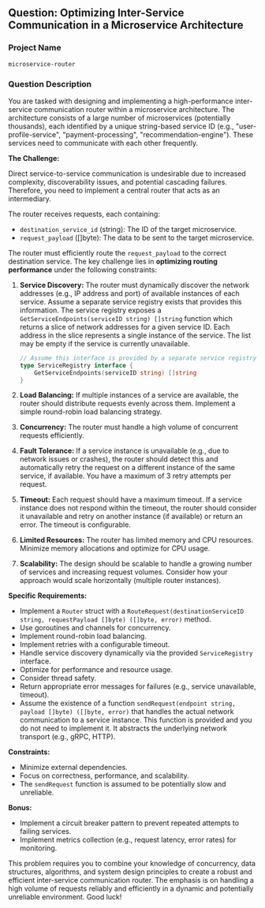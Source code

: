 ## Question: Optimizing Inter-Service Communication in a Microservice Architecture

### Project Name

`microservice-router`

### Question Description

You are tasked with designing and implementing a high-performance inter-service communication router within a microservice architecture. The architecture consists of a large number of microservices (potentially thousands), each identified by a unique string-based service ID (e.g., "user-profile-service", "payment-processing", "recommendation-engine"). These services need to communicate with each other frequently.

**The Challenge:**

Direct service-to-service communication is undesirable due to increased complexity, discoverability issues, and potential cascading failures. Therefore, you need to implement a central router that acts as an intermediary.

The router receives requests, each containing:

*   `destination_service_id` (string): The ID of the target microservice.
*   `request_payload` ([]byte): The data to be sent to the target microservice.

The router must efficiently route the `request_payload` to the correct destination service. The key challenge lies in **optimizing routing performance** under the following constraints:

1.  **Service Discovery:** The router must dynamically discover the network addresses (e.g., IP address and port) of available instances of each service. Assume a separate service registry exists that provides this information. The service registry exposes a `GetServiceEndpoints(serviceID string) []string` function which returns a slice of network addresses for a given service ID. Each address in the slice represents a single instance of the service. The list may be empty if the service is currently unavailable.

    ```go
    // Assume this interface is provided by a separate service registry package
    type ServiceRegistry interface {
        GetServiceEndpoints(serviceID string) []string
    }
    ```

2.  **Load Balancing:** If multiple instances of a service are available, the router should distribute requests evenly across them. Implement a simple round-robin load balancing strategy.

3.  **Concurrency:** The router must handle a high volume of concurrent requests efficiently.

4.  **Fault Tolerance:** If a service instance is unavailable (e.g., due to network issues or crashes), the router should detect this and automatically retry the request on a different instance of the same service, if available. You have a maximum of 3 retry attempts per request.

5.  **Timeout:** Each request should have a maximum timeout. If a service instance does not respond within the timeout, the router should consider it unavailable and retry on another instance (if available) or return an error. The timeout is configurable.

6.  **Limited Resources:** The router has limited memory and CPU resources. Minimize memory allocations and optimize for CPU usage.

7.  **Scalability:** The design should be scalable to handle a growing number of services and increasing request volumes.  Consider how your approach would scale horizontally (multiple router instances).

**Specific Requirements:**

*   Implement a `Router` struct with a `RouteRequest(destinationServiceID string, requestPayload []byte) ([]byte, error)` method.
*   Use goroutines and channels for concurrency.
*   Implement round-robin load balancing.
*   Implement retries with a configurable timeout.
*   Handle service discovery dynamically via the provided `ServiceRegistry` interface.
*   Optimize for performance and resource usage.
*   Consider thread safety.
*   Return appropriate error messages for failures (e.g., service unavailable, timeout).
*   Assume the existence of a function `sendRequest(endpoint string, payload []byte) ([]byte, error)` that handles the actual network communication to a service instance. This function is provided and you do not need to implement it. It abstracts the underlying network transport (e.g., gRPC, HTTP).

**Constraints:**

*   Minimize external dependencies.
*   Focus on correctness, performance, and scalability.
*   The `sendRequest` function is assumed to be potentially slow and unreliable.

**Bonus:**

*   Implement a circuit breaker pattern to prevent repeated attempts to failing services.
*   Implement metrics collection (e.g., request latency, error rates) for monitoring.

This problem requires you to combine your knowledge of concurrency, data structures, algorithms, and system design principles to create a robust and efficient inter-service communication router. The emphasis is on handling a high volume of requests reliably and efficiently in a dynamic and potentially unreliable environment. Good luck!
